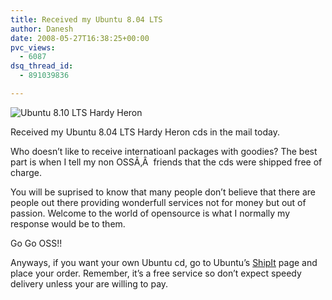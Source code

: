 ```yaml
---
title: Received my Ubuntu 8.04 LTS
author: Danesh
date: 2008-05-27T16:38:25+00:00
pvc_views:
  - 6087
dsq_thread_id:
  - 891039836

---
```

<img class="alignnone" src="http://farm3.static.flickr.com/2153/2528506606_f14f7cf814.jpg" alt="Ubuntu 8.10 LTS Hardy Heron" />

Received my Ubuntu 8.04 LTS Hardy Heron cds in the mail today.

Who doesn&#8217;t like to receive internatioanl packages with goodies? The best part is when I tell my non OSSÃ‚Â  friends that the cds were shipped free of charge.

You will be suprised to know that many people don&#8217;t believe that there are people out there providing wonderfull services not for money but out of passion. Welcome to the world of opensource is what I normally my response would be to them.

Go Go OSS!!

Anyways, if you want your own Ubuntu cd, go to Ubuntu&#8217;s [ShipIt][1] page and place your order. Remember, it&#8217;s a free service so don&#8217;t expect speedy delivery unless your are willing to pay.

 [1]: https://shipit.ubuntu.com/